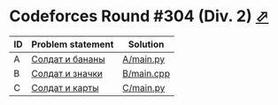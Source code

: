 # Codeforces Round #304 (Div. 2) [⬀](http://codeforces.com/contest/546)

| ID | Problem statement                                               | Solution                 |
|----|-----------------------------------------------------------------|--------------------------|
| A  | [Солдат и бананы](https://codeforces.com/contest/546/problem/A) | [A/main.py](A/main.py)   |
| B  | [Солдат и значки](https://codeforces.com/contest/546/problem/B) | [B/main.cpp](B/main.cpp) |
| C  | [Солдат и карты](https://codeforces.com/contest/546/problem/C)  | [C/main.py](C/main.py)   |

